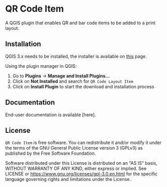 # QR Code Item
A QGIS plugin that enables QR and bar code items to be added to a print layout.

## Installation
QGIS 3.x needs to be installed, the installer is available 
on [this](https://qgis.org/en/site/forusers/download.html) page.

Using the plugin manager in QGIS:
1. Go to **Plugins** &rarr; **Manage and Install Plugins...**
2. Click on **Not Installed** and search for `QR Code Layout Item`
3. Click on **Install Plugin** to start the download and installation process


## Documentation
End-user documentation is available [here].

## License
`QR Code Item` is free software. You can redistribute it and/or modify it under the terms of the GNU General 
Public License version 3 (GPLv3) as published by the Free Software Foundation. 

Software distributed under this 
License is distributed on an "AS IS" basis, WITHOUT WARRANTY OF ANY KIND, either express or implied. See LICENSE 
or https://www.gnu.org/licenses/gpl-3.0.en.html for the specific language governing rights and limitations under the License.